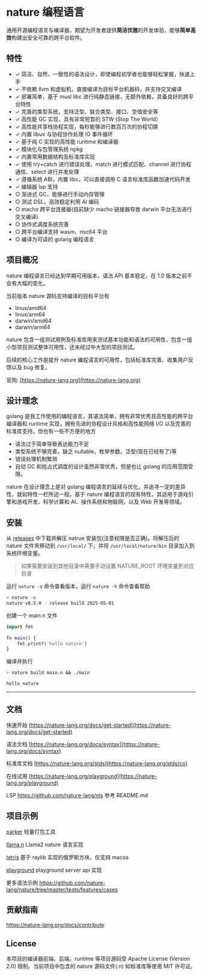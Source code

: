
# nature 编程语言
  
通用开源编程语言与编译器，期望为开发者提供**简洁优雅**的开发体验，能够**简单高效**构建出安全可靠的跨平台软件。

## 特性
  
- ✓ 简洁、自然、一致性的语法设计，即使编程初学者也能够轻松掌握，快速上手
- ✓ 不依赖 llvm 和虚拟机，直接编译为目标平台机器码，并支持交叉编译
- ✓ 部署简单，基于 musl libc 进行纯静态链接，无额外依赖，具备良好的跨平台特性
- ✓ 完善的类型系统，支持泛型、联合类型、接口、空值安全等
- ✓ 高性能 GC 实现，具有非常短暂的 STW (Stop The World）
- ✓ 高性能共享栈协程实现，每秒能够进行数百万次的协程切换
- ✓ 内置 libuv 与协程协作处理 IO 事件循环  
- ✓ 基于纯 C 实现的高性能 runtime 和编译器
- ✓ 模块化与包管理系统 npkg
- ✓ 内置常用数据结构及标准库实现
- ✓ 使用 try+catch 进行错误处理，match 进行模式匹配、channel 进行协程通信、select 进行并发处理
- ✓ 遵循系统 ABI，内置 libc，可以直接调用 C 语言标准库函数加速代码开发
- ✓ 编辑器 lsp 支持
- ○ 渐进式 GC，能够进行手动内存管理  
- ○ 测试 DSL，高效稳定利用 AI 编码  
- ○ macho 跨平台连接器(目前缺少 macho 链接器导致 darwin 平台无法进行交叉编译)
- ○ 协作式调度系统完善  
- ○ 跨平台编译支持 wasm、risc64 平台  
- ○ 编译为可读的 golang 编程语言
  
## 项目概况

nature 编程语言已经达到早期可用版本，语法 API 基本稳定，在 1.0 版本之前不会有大幅的变化。

当前版本 nature 源码支持编译的目标平台有
- linux/amd64
- linux/arm64
- darwin/amd64
- darwin/arm64

nature 包含一组测试用例及标准库用来测试基本功能和语法的可用性，包含一组小型项目测试整体可用性，还未经过中大型的项目测试。

后续的核心工作是提升 nature 编程语言的可用性，包括标准库完善、收集用户反馈以及 bug 修复。
  
  
官网: [https://nature-lang.org](https://nature-lang.org)  


## 设计理念

golang 是我工作使用的编程语言，其语法简单，拥有非常优秀且高性能的跨平台编译器和 runtime 实现，拥有先进的协程设计风格和高性能网络 I/O 以及完善的标准库支持。但也有一些不方便的地方

- 语法过于简单导致表达能力不足
- 类型系统不够完善，缺乏 nullable，枚举参数，泛型(现在已经有了)等
- 错误处理机制繁琐
- 自动 GC 和抢占式调度的设计虽然非常优秀，但是也让 golang 的应用范围受限。

nature 在设计理念上是对 golang 编程语言的延续与优化，并追寻一定的差异性，就如特性一栏所述一般。基于 nature 编程语言的现有特性，其适用于游戏引擎和游戏开发、科学计算和 AI、操作系统和物联网，以及 Web 开发等领域。


## 安装  
  
从 [releases](https://github.com/nature-lang/nature/releases) 中下载并解压 natrue 安装包(注意权限是否正确)。将解压后的 nature 文件夹移动到 `/usr/local/` 下，并将 `/usr/local/nature/bin` 目录加入到系统环境变量。 

> 如果需要安装到其他目录中需要手动设置 NATURE_ROOT 环境变量到对应目录

运行 `nature -v` 命令查看版本，运行 `nature -h` 命令查看帮助

```sh
> nature -v
nature v0.5.0 - release build 2025-05-01
```

创建一个 main.n 文件  
  
```js  
import fmt  
  
fn main() {  
    fmt.printf('hello nature')
}  
```

编译并执行 
  
```sh  
> nature build main.n && ./main  

hello nature
```
  

---
  
## 文档  

快速开始 [https://nature-lang.org/docs/get-started](https://nature-lang.org/docs/get-started)

语法文档 [https://nature-lang.org/docs/syntax](https://nature-lang.org/docs/syntax)

标准库文档 [https://nature-lang.org/stds](https://nature-lang.org/stds/co)

在线试用 [https://nature-lang.org/playground](https://nature-lang.org/playground)

LSP  https://github.com/nature-lang/nls 参考 README.md  

## 项目示例

[parker](https://github.com/weiwenhao/parker) 轻量打包工具

[llama.n](https://github.com/weiwenhao/llama.n) Llama2 nature 语言实现

[tetris](https://github.com/weiwenhao/tetris) 基于 raylib 实现的俄罗斯方块，仅支持 macos

[playground](https://github.com/weiwenhao/playground) playground server api 实现

更多语法示例 https://github.com/nature-lang/nature/tree/master/tests/features/cases

## 贡献指南  
  
https://nature-lang.org/docs/contribute
  
## License  
  
本项目的编译器前端、后端、runtime 等项目源码受 Apache License (Version 2.0) 限制。当前项目中包含的 nature 源码文件(.n) 如标准库等使用 MIT 许可证。